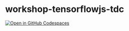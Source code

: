 # workshop-tensorflowjs-tdc
[![Open in GitHub Codespaces](https://github.com/codespaces/badge.svg)](https://codespaces.new/oliviasmim/workshop-tensorflowjs?quickstart=1)
